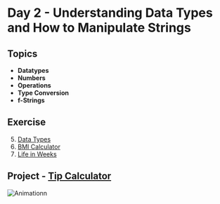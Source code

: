 # Day 2 - Understanding Data Types and How to Manipulate Strings

## Topics
- **Datatypes**
- **Numbers**
- **Operations**
- **Type Conversion**
- **f-Strings**

## Exercise
5. [Data Types](https://github.com/YatinShekhar/100-Days-Of-Python-Code-2024/blob/main/Code/Day%202/exercise.py#L1)
6. [BMI Calculator](https://github.com/YatinShekhar/100-Days-Of-Python-Code-2024/blob/main/Code/Day%202/exercise.py#L7)
7. [Life in Weeks](https://github.com/YatinShekhar/100-Days-Of-Python-Code-2024/blob/main/Code/Day%202/exercise.py#L14)

## Project - [Tip Calculator](https://github.com/YatinShekhar/100-Days-Of-Python-Code-2024/blob/main/Code/Day%202/main.py)

![Animationn](https://github.com/YatinShekhar/100-Days-Of-Python-Code-2024/assets/121398971/562e7029-05a9-4969-9727-e7edcc14d473)

